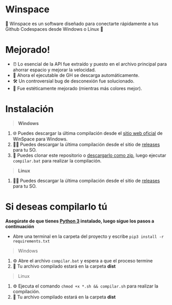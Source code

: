 # Winspace
🌟 Winspace es un software diseñado para conectarte rápidamente a tus Github Codespaces desde Windows o Linux 🌟
# Mejorado!
- ⏰ Lo esencial de la API fue extraído y puesto en el archivo principal para ahorrar espacio y mejorar la velocidad.
- 📲 Ahora el ejecutable de GH se descarga automáticamente.
- 🛠 Un controversial bug de desconexión fue solucionado.
- 🌈 Fue estéticamente mejorado (mientras más colores mejor).
# Instalación
> **Windows**
1. 🌐 Puedes descargar la última compilación desde el [sitio web oficial](http://winspace.rf.gd) de WinSpace para Windows.
2. 🐱‍👤 Puedes descargar la última compilación desde el sitio de [releases](https://github.com/elyxdev/winspace/releases) para tu SO.
3. 📲 Puedes clonar este repositorio o [descargarlo como zip](https://github.com/elyxdev/winspace/archive/refs/heads/main.zip), luego ejecutar `compilar.bat` para realizar la compilación.
> **Linux**
1. 🐱‍👤 Puedes descargar la última compilación desde el sitio de [releases](https://github.com/elyxdev/winspace/releases) para tu SO.
# Si deseas compilarlo tú
**Asegúrate de que tienes [Python 3](https://www.python.org/downloads/) instalado, luego sigue los pasos a continuación**
- Abre una terminal en la carpeta del proyecto y escribe `pip3 install -r requirements.txt`
> Windows
1. ⚙ Abre el archivo `compilar.bat` y espera a que el proceso termine
2. 📂 Tu archivo compilado estará en la carpeta **dist**
> Linux
1. ⚙ Ejecuta el comando `chmod +x *.sh && compilar.sh` para realizar la compilación.
2. 📂 Tu archivo compilado estará en la carpeta **dist**
